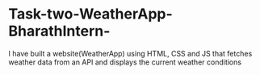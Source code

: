 # Task-two-WeatherApp-BharathIntern-
I have built a website(WeatherApp) using HTML, CSS and JS that fetches weather data from an API and displays the current weather conditions
